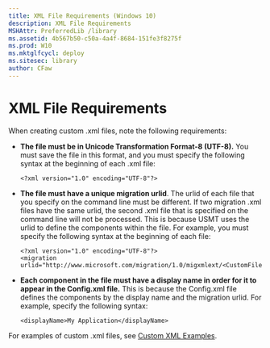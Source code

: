 ```yaml
---
title: XML File Requirements (Windows 10)
description: XML File Requirements
MSHAttr: PreferredLib /library
ms.assetid: 4b567b50-c50a-4a4f-8684-151fe3f8275f
ms.prod: W10
ms.mktglfcycl: deploy
ms.sitesec: library
author: CFaw
---
```


# XML File Requirements


When creating custom .xml files, note the following requirements:

-   **The file must be in Unicode Transformation Format-8 (UTF-8).** You must save the file in this format, and you must specify the following syntax at the beginning of each .xml file:

    ``` syntax
    <?xml version="1.0" encoding="UTF-8"?>
    ```

-   **The file must have a unique migration urlid**. The urlid of each file that you specify on the command line must be different. If two migration .xml files have the same urlid, the second .xml file that is specified on the command line will not be processed. This is because USMT uses the urlid to define the components within the file. For example, you must specify the following syntax at the beginning of each file:

    ``` syntax
    <?xml version="1.0" encoding="UTF-8"?>
    <migration urlid="http://www.microsoft.com/migration/1.0/migxmlext/<CustomFileName>">
    ```

-   **Each component in the file must have a display name in order for it to appear in the Config.xml file.** This is because the Config.xml file defines the components by the display name and the migration urlid. For example, specify the following syntax:

    ``` syntax
    <displayName>My Application</displayName>
    ```

For examples of custom .xml files, see [Custom XML Examples](custom-xml-examples-usmt-win7-usmt-win8.md).

 

 





